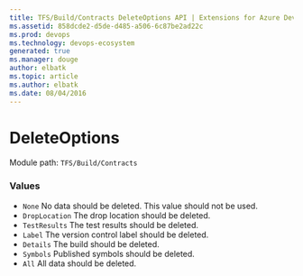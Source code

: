 ```yaml
---
title: TFS/Build/Contracts DeleteOptions API | Extensions for Azure DevOps Services
ms.assetid: 858dcde2-d5de-d485-a506-6c87be2ad22c
ms.prod: devops
ms.technology: devops-ecosystem
generated: true
ms.manager: douge
author: elbatk
ms.topic: article
ms.author: elbatk
ms.date: 08/04/2016
---
```


# DeleteOptions

Module path: `TFS/Build/Contracts`

### Values

* `None` No data should be deleted. This value should not be used.
* `DropLocation` The drop location should be deleted.
* `TestResults` The test results should be deleted.
* `Label` The version control label should be deleted.
* `Details` The build should be deleted.
* `Symbols` Published symbols should be deleted.
* `All` All data should be deleted.
